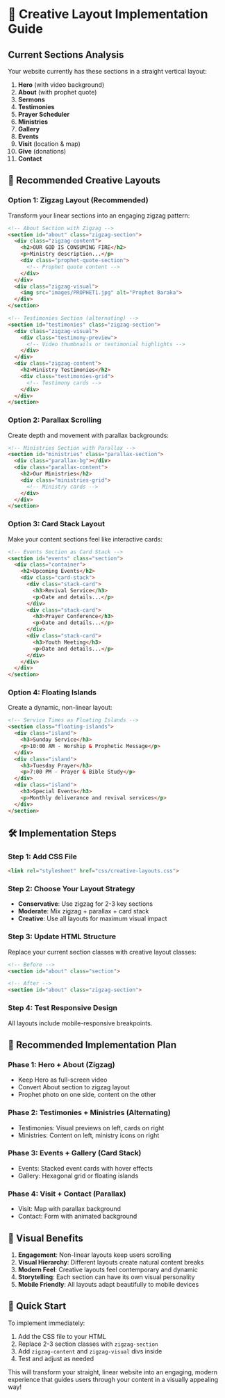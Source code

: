 # 🎨 Creative Layout Implementation Guide

## Current Sections Analysis
Your website currently has these sections in a straight vertical layout:
1. **Hero** (with video background)
2. **About** (with prophet quote)
3. **Sermons** 
4. **Testimonies**
5. **Prayer Scheduler**
6. **Ministries**
7. **Gallery**
8. **Events**
9. **Visit** (location & map)
10. **Give** (donations)
11. **Contact**

## 🚀 Recommended Creative Layouts

### **Option 1: Zigzag Layout (Recommended)**
Transform your linear sections into an engaging zigzag pattern:

```html
<!-- About Section with Zigzag -->
<section id="about" class="zigzag-section">
  <div class="zigzag-content">
    <h2>OUR GOD IS CONSUMING FIRE</h2>
    <p>Ministry description...</p>
    <div class="prophet-quote-section">
      <!-- Prophet quote content -->
    </div>
  </div>
  <div class="zigzag-visual">
    <img src="images/PROPHET1.jpg" alt="Prophet Baraka">
  </div>
</section>

<!-- Testimonies Section (alternating) -->
<section id="testimonies" class="zigzag-section">
  <div class="zigzag-visual">
    <div class="testimony-preview">
      <!-- Video thumbnails or testimonial highlights -->
    </div>
  </div>
  <div class="zigzag-content">
    <h2>Ministry Testimonies</h2>
    <div class="testimonies-grid">
      <!-- Testimony cards -->
    </div>
  </div>
</section>
```

### **Option 2: Parallax Scrolling**
Create depth and movement with parallax backgrounds:

```html
<!-- Ministries Section with Parallax -->
<section id="ministries" class="parallax-section">
  <div class="parallax-bg"></div>
  <div class="parallax-content">
    <h2>Our Ministries</h2>
    <div class="ministries-grid">
      <!-- Ministry cards -->
    </div>
  </div>
</section>
```

### **Option 3: Card Stack Layout**
Make your content sections feel like interactive cards:

```html
<!-- Events Section as Card Stack -->
<section id="events" class="section">
  <div class="container">
    <h2>Upcoming Events</h2>
    <div class="card-stack">
      <div class="stack-card">
        <h3>Revival Service</h3>
        <p>Date and details...</p>
      </div>
      <div class="stack-card">
        <h3>Prayer Conference</h3>
        <p>Date and details...</p>
      </div>
      <div class="stack-card">
        <h3>Youth Meeting</h3>
        <p>Date and details...</p>
      </div>
    </div>
  </div>
</section>
```

### **Option 4: Floating Islands**
Create a dynamic, non-linear layout:

```html
<!-- Service Times as Floating Islands -->
<section class="floating-islands">
  <div class="island">
    <h3>Sunday Service</h3>
    <p>10:00 AM - Worship & Prophetic Message</p>
  </div>
  <div class="island">
    <h3>Tuesday Prayer</h3>
    <p>7:00 PM - Prayer & Bible Study</p>
  </div>
  <div class="island">
    <h3>Special Events</h3>
    <p>Monthly deliverance and revival services</p>
  </div>
</section>
```

## 🛠️ Implementation Steps

### Step 1: Add CSS File
```html
<link rel="stylesheet" href="css/creative-layouts.css">
```

### Step 2: Choose Your Layout Strategy
- **Conservative**: Use zigzag for 2-3 key sections
- **Moderate**: Mix zigzag + parallax + card stack
- **Creative**: Use all layouts for maximum visual impact

### Step 3: Update HTML Structure
Replace your current section classes with creative layout classes:

```html
<!-- Before -->
<section id="about" class="section">

<!-- After -->
<section id="about" class="zigzag-section">
```

### Step 4: Test Responsive Design
All layouts include mobile-responsive breakpoints.

## 🎯 Recommended Implementation Plan

### Phase 1: Hero + About (Zigzag)
- Keep Hero as full-screen video
- Convert About section to zigzag layout
- Prophet photo on one side, content on the other

### Phase 2: Testimonies + Ministries (Alternating)
- Testimonies: Visual previews on left, cards on right
- Ministries: Content on left, ministry icons on right

### Phase 3: Events + Gallery (Card Stack)
- Events: Stacked event cards with hover effects
- Gallery: Hexagonal grid or floating islands

### Phase 4: Visit + Contact (Parallax)
- Visit: Map with parallax background
- Contact: Form with animated background

## 🎨 Visual Benefits

1. **Engagement**: Non-linear layouts keep users scrolling
2. **Visual Hierarchy**: Different layouts create natural content breaks
3. **Modern Feel**: Creative layouts feel contemporary and dynamic
4. **Storytelling**: Each section can have its own visual personality
5. **Mobile Friendly**: All layouts adapt beautifully to mobile devices

## 🚀 Quick Start

To implement immediately:
1. Add the CSS file to your HTML
2. Replace 2-3 section classes with `zigzag-section`
3. Add `zigzag-content` and `zigzag-visual` divs inside
4. Test and adjust as needed

This will transform your straight, linear website into an engaging, modern experience that guides users through your content in a visually appealing way!

